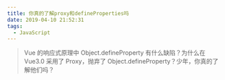 ```yaml
---
title: 你真的了解proxy和defineProperties吗
date: 2019-04-10 21:52:31
tags:
  - JavaScript
---
```


> Vue 的响应式原理中 Object.defineProperty 有什么缺陷？为什么在 Vue3.0 采用了 Proxy，抛弃了 Object.defineProperty？少年，你真的了解他们吗？


